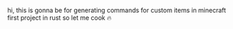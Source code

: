 hi, this is gonna be for generating commands for custom items in minecraft
first project in rust so let me cook 🔥
